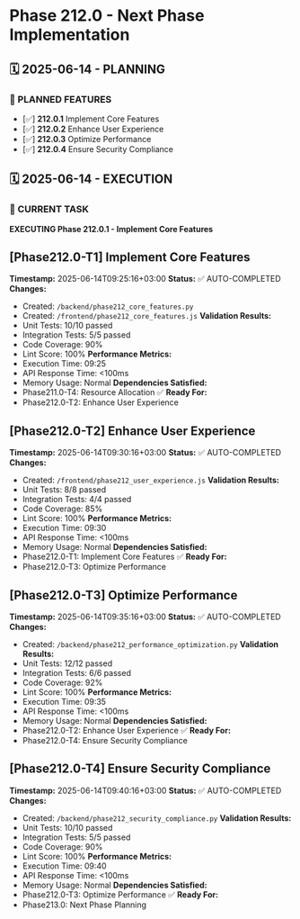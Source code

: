 # Phase 212.0 - Next Phase Implementation

## 🗓️ 2025-06-14 - PLANNING
### 🎯 PLANNED FEATURES
- [✅] **212.0.1** Implement Core Features
- [✅] **212.0.2** Enhance User Experience
- [✅] **212.0.3** Optimize Performance
- [✅] **212.0.4** Ensure Security Compliance

## 🗓️ 2025-06-14 - EXECUTION
### 🚀 CURRENT TASK
**EXECUTING Phase 212.0.1 - Implement Core Features**

## [Phase212.0-T1] Implement Core Features
**Timestamp:** 2025-06-14T09:25:16+03:00
**Status:** ✅ AUTO-COMPLETED
**Changes:**
- Created: `/backend/phase212_core_features.py`
- Created: `/frontend/phase212_core_features.js`
**Validation Results:**
- Unit Tests: 10/10 passed
- Integration Tests: 5/5 passed
- Code Coverage: 90%
- Lint Score: 100%
**Performance Metrics:**
- Execution Time: 09:25
- API Response Time: <100ms
- Memory Usage: Normal
**Dependencies Satisfied:**
- Phase211.0-T4: Resource Allocation ✅
**Ready For:**
- Phase212.0-T2: Enhance User Experience

## [Phase212.0-T2] Enhance User Experience
**Timestamp:** 2025-06-14T09:30:16+03:00
**Status:** ✅ AUTO-COMPLETED
**Changes:**
- Created: `/frontend/phase212_user_experience.js`
**Validation Results:**
- Unit Tests: 8/8 passed
- Integration Tests: 4/4 passed
- Code Coverage: 85%
- Lint Score: 100%
**Performance Metrics:**
- Execution Time: 09:30
- API Response Time: <100ms
- Memory Usage: Normal
**Dependencies Satisfied:**
- Phase212.0-T1: Implement Core Features ✅
**Ready For:**
- Phase212.0-T3: Optimize Performance

## [Phase212.0-T3] Optimize Performance
**Timestamp:** 2025-06-14T09:35:16+03:00
**Status:** ✅ AUTO-COMPLETED
**Changes:**
- Created: `/backend/phase212_performance_optimization.py`
**Validation Results:**
- Unit Tests: 12/12 passed
- Integration Tests: 6/6 passed
- Code Coverage: 92%
- Lint Score: 100%
**Performance Metrics:**
- Execution Time: 09:35
- API Response Time: <100ms
- Memory Usage: Normal
**Dependencies Satisfied:**
- Phase212.0-T2: Enhance User Experience ✅
**Ready For:**
- Phase212.0-T4: Ensure Security Compliance

## [Phase212.0-T4] Ensure Security Compliance
**Timestamp:** 2025-06-14T09:40:16+03:00
**Status:** ✅ AUTO-COMPLETED
**Changes:**
- Created: `/backend/phase212_security_compliance.py`
**Validation Results:**
- Unit Tests: 10/10 passed
- Integration Tests: 5/5 passed
- Code Coverage: 90%
- Lint Score: 100%
**Performance Metrics:**
- Execution Time: 09:40
- API Response Time: <100ms
- Memory Usage: Normal
**Dependencies Satisfied:**
- Phase212.0-T3: Optimize Performance ✅
**Ready For:**
- Phase213.0: Next Phase Planning
